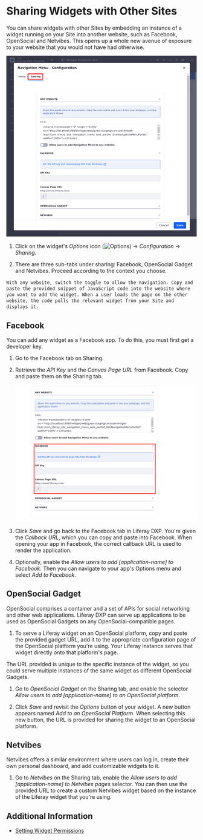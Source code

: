 # Sharing Widgets with Other Sites

You can share widgets with other Sites by embedding an instance of a widget running on your Site into another website, such as Facebook, OpenSocial and Netvibes. This opens up a whole new avenue of exposure to your website that you would not have had otherwise.

![The Sharing tab in your widget's Configuration menu lets you share your widget in a variety of ways.](./sharing-widgets-with-other-sites/images/01.png)

1. Click on the widget's *Options* icon (![Options](../../../../images/icon-app-options.png)) &rarr; *Configuration* &rarr; *Sharing*.

1. There are three sub-tabs under sharing: Facebook, OpenSocial Gadget and Netvibes. Proceed according to the context you choose.

```{note}
With any website, switch the toggle to allow the navigation. Copy and paste the provided snippet of JavaScript code into the website where you want to add the widget. When a user loads the page on the other website, the code pulls the relevant widget from your Site and displays it.
```
## Facebook

You can add any widget as a Facebook app. To do this, you must first get a developer key.

1. Go to the Facebook tab on Sharing.

1. Retrieve the *API Key*<!--[ include link -]()--> and the *Canvas Page URL*<!--[ include link -]()--> from Facebook. Copy and paste them on the Sharing tab.

    ![The Sharing tab in your widget's Configuration menu lets you share your widget in a variety of ways.](./sharing-widgets-with-other-sites/images/02.png)
  
1. Click *Save* and go back to the Facebook tab in Liferay DXP. You're given the *Callback URL*, which you can copy and paste into Facebook. When opening your app in Facebook, the correct callback URL is used to render the application.

1. Optionally, enable the *Allow users to add [application-name] to Facebook*. Then you can navigate to your app's Options menu and select *Add to Facebook*.

## OpenSocial Gadget

OpenSocial comprises a container and a set of APIs for social networking and other web applications. Liferay DXP can serve up applications to be used as  OpenSocial Gadgets on any OpenSocial-compatible pages.

1. To serve a Liferay widget on an OpenSocial platform, copy and paste the provided gadget URL, add it to the appropriate configuration page of the OpenSocial platform you're using. Your Liferay instance serves that widget directly onto that platform's page.

The URL provided is unique to the specific instance of the widget, so you could serve multiple instances of the same widget as different OpenSocial Gadgets.

1. Go to *OpenSocial Gadget* on the Sharing tab, and enable the selector *Allow users to add [application-name] to an OpenSocial platform*.

1. Click *Save* and revisit the *Options* button of your widget. A new button appears named *Add to an OpenSocial Platform*. When selecting this new button, the URL is provided for sharing the widget to an OpenSocial platform.
   
## Netvibes

Netvibes offers a similar environment where users can log in, create their own personal dashboard, and add customizable widgets to it.

1. Go to *Netvibes* on the Sharing tab, enable the *Allow users to add [application-name] to Netvibes pages* selector. You can then use the provided URL to create a custom Netvibes widget based on the instance of the Liferay widget that you're using.

## Additional Information

- [Setting Widget Permissions](./setting-widget-permissions.md)